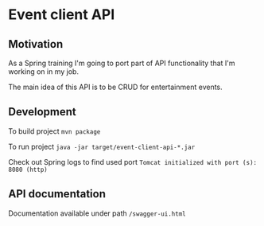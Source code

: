 # Event client API

## Motivation

As a Spring training I'm going to port part of API functionality that I'm working on in my job.

The main idea of this API is to be CRUD for entertainment events.

## Development

To build project `mvn package`

To run project `java -jar target/event-client-api-*.jar`

Check out Spring logs to find used port `Tomcat initialized with port (s): 8080 (http)`

## API documentation

Documentation available under path `/swagger-ui.html`
